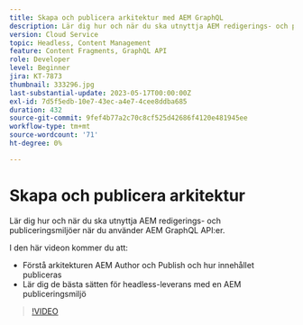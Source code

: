 ```yaml
---
title: Skapa och publicera arkitektur med AEM GraphQL
description: Lär dig hur och när du ska utnyttja AEM redigerings- och publiceringsmiljöer när du använder AEM GraphQL API:er.
version: Cloud Service
topic: Headless, Content Management
feature: Content Fragments, GraphQL API
role: Developer
level: Beginner
jira: KT-7873
thumbnail: 333296.jpg
last-substantial-update: 2023-05-17T00:00:00Z
exl-id: 7d5f5edb-10e7-43ec-a4e7-4cee8ddba685
duration: 432
source-git-commit: 9fef4b77a2c70c8cf525d42686f4120e481945ee
workflow-type: tm+mt
source-wordcount: '71'
ht-degree: 0%

---
```


# Skapa och publicera arkitektur

Lär dig hur och när du ska utnyttja AEM redigerings- och publiceringsmiljöer när du använder AEM GraphQL API:er.

I den här videon kommer du att:

+ Förstå arkitekturen AEM Author och Publish och hur innehållet publiceras
+ Lär dig de bästa sätten för headless-leverans med en AEM publiceringsmiljö

>[!VIDEO](https://video.tv.adobe.com/v/333296?quality=12&learn=on)
